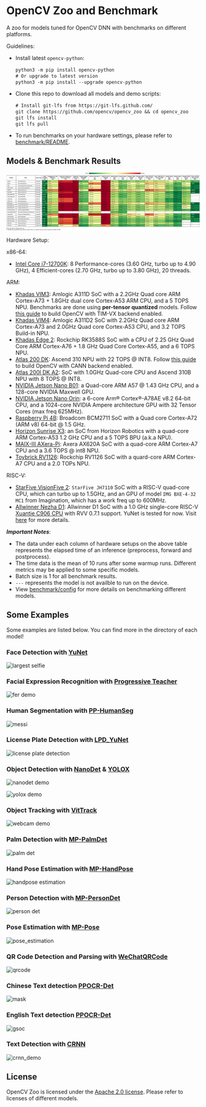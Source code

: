 # OpenCV Zoo and Benchmark

A zoo for models tuned for OpenCV DNN with benchmarks on different platforms.

Guidelines:

- Install latest `opencv-python`:
  ```shell
  python3 -m pip install opencv-python
  # Or upgrade to latest version
  python3 -m pip install --upgrade opencv-python
  ```
- Clone this repo to download all models and demo scripts:
  ```shell
  # Install git-lfs from https://git-lfs.github.com/
  git clone https://github.com/opencv/opencv_zoo && cd opencv_zoo
  git lfs install
  git lfs pull
  ```
- To run benchmarks on your hardware settings, please refer to [benchmark/README](./benchmark/README.md).

## Models & Benchmark Results

![](benchmark/color_table.svg?raw=true)

Hardware Setup:

x86-64:
- [Intel Core i7-12700K](https://www.intel.com/content/www/us/en/products/sku/134594/intel-core-i712700k-processor-25m-cache-up-to-5-00-ghz/specifications.html): 8 Performance-cores (3.60 GHz, turbo up to 4.90 GHz), 4 Efficient-cores (2.70 GHz, turbo up to 3.80 GHz), 20 threads.

ARM:
- [Khadas VIM3](https://www.khadas.com/vim3): Amlogic A311D SoC with a 2.2GHz Quad core ARM Cortex-A73 + 1.8GHz dual core Cortex-A53 ARM CPU, and a 5 TOPS NPU. Benchmarks are done using **per-tensor quantized** models. Follow [this guide](https://github.com/opencv/opencv/wiki/TIM-VX-Backend-For-Running-OpenCV-On-NPU) to build OpenCV with TIM-VX backend enabled.
- [Khadas VIM4](https://www.khadas.com/vim4): Amlogic A311D2 SoC with 2.2GHz Quad core ARM Cortex-A73 and 2.0GHz Quad core Cortex-A53 CPU, and 3.2 TOPS Build-in NPU.
- [Khadas Edge 2](https://www.khadas.com/edge2): Rockchip RK3588S SoC with a CPU of 2.25 GHz Quad Core ARM Cortex-A76 + 1.8 GHz Quad Core Cortex-A55, and a 6 TOPS NPU.
- [Atlas 200 DK](https://e.huawei.com/en/products/computing/ascend/atlas-200): Ascend 310 NPU with 22 TOPS @ INT8. Follow [this guide](https://github.com/opencv/opencv/wiki/Huawei-CANN-Backend) to build OpenCV with CANN backend enabled.
- [Atlas 200I DK A2](https://www.hiascend.com/hardware/developer-kit-a2): SoC with 1.0GHz Quad-core CPU and Ascend 310B NPU with 8 TOPS @ INT8.
- [NVIDIA Jetson Nano B01](https://developer.nvidia.com/embedded/jetson-nano-developer-kit): a Quad-core ARM A57 @ 1.43 GHz CPU, and a 128-core NVIDIA Maxwell GPU.
- [NVIDIA Jetson Nano Orin](https://www.nvidia.com/en-us/autonomous-machines/embedded-systems/jetson-orin/): a 6-core Arm® Cortex®-A78AE v8.2 64-bit CPU, and a 1024-core NVIDIA Ampere architecture GPU with 32 Tensor Cores (max freq 625MHz).
- [Raspberry Pi 4B](https://www.raspberrypi.com/products/raspberry-pi-4-model-b/specifications/): Broadcom BCM2711 SoC with a Quad core Cortex-A72 (ARM v8) 64-bit @ 1.5 GHz.
- [Horizon Sunrise X3](https://developer.horizon.ai/sunrise): an SoC from Horizon Robotics with a quad-core ARM Cortex-A53 1.2 GHz CPU and a 5 TOPS BPU (a.k.a NPU).
- [MAIX-III AXera-Pi](https://wiki.sipeed.com/hardware/en/maixIII/ax-pi/axpi.html#Hardware): Axera AX620A SoC with a quad-core ARM Cortex-A7 CPU and a 3.6 TOPS @ int8 NPU.
- [Toybrick RV1126](https://t.rock-chips.com/en/portal.php?mod=view&aid=26): Rockchip RV1126 SoC with a quard-core ARM Cortex-A7 CPU and a 2.0 TOPs NPU.

RISC-V:
- [StarFive VisionFive 2](https://doc-en.rvspace.org/VisionFive2/Product_Brief/VisionFive_2/specification_pb.html): `StarFive JH7110` SoC with a RISC-V quad-core CPU, which can turbo up to 1.5GHz, and an GPU of model `IMG BXE-4-32 MC1` from Imagination, which has a work freq up to 600MHz.
- [Allwinner Nezha D1](https://d1.docs.aw-ol.com/en): Allwinner D1 SoC with a 1.0 GHz single-core RISC-V [Xuantie C906 CPU](https://www.t-head.cn/product/C906?spm=a2ouz.12986968.0.0.7bfc1384auGNPZ) with RVV 0.7.1 support. YuNet is tested for now. Visit [here](https://github.com/fengyuentau/opencv_zoo_cpp) for more details.

***Important Notes***:

- The data under each column of hardware setups on the above table represents the elapsed time of an inference (preprocess, forward and postprocess).
- The time data is the mean of 10 runs after some warmup runs. Different metrics may be applied to some specific models.
- Batch size is 1 for all benchmark results.
- `---` represents the model is not availble to run on the device.
- View [benchmark/config](./benchmark/config) for more details on benchmarking different models.

## Some Examples

Some examples are listed below. You can find more in the directory of each model!

### Face Detection with [YuNet](./models/face_detection_yunet/)

![largest selfie](./models/face_detection_yunet/example_outputs/largest_selfie.jpg)

### Facial Expression Recognition with [Progressive Teacher](./models/facial_expression_recognition/)

![fer demo](./models/facial_expression_recognition/example_outputs/selfie.jpg)

### Human Segmentation with [PP-HumanSeg](./models/human_segmentation_pphumanseg/)

![messi](./models/human_segmentation_pphumanseg/example_outputs/messi.jpg)

### License Plate Detection with [LPD_YuNet](./models/license_plate_detection_yunet/)

![license plate detection](./models/license_plate_detection_yunet/example_outputs/lpd_yunet_demo.gif)

### Object Detection with [NanoDet](./models/object_detection_nanodet/) & [YOLOX](./models/object_detection_yolox/)

![nanodet demo](./models/object_detection_nanodet/example_outputs/1_res.jpg)

![yolox demo](./models/object_detection_yolox/example_outputs/3_res.jpg)

### Object Tracking with [VitTrack](./models/object_tracking_vittrack/)

![webcam demo](./models/object_tracking_vittrack/example_outputs/vittrack_demo.gif)

### Palm Detection with [MP-PalmDet](./models/palm_detection_mediapipe/)

![palm det](./models/palm_detection_mediapipe/example_outputs/mppalmdet_demo.gif)

### Hand Pose Estimation with [MP-HandPose](models/handpose_estimation_mediapipe/)

![handpose estimation](models/handpose_estimation_mediapipe/example_outputs/mphandpose_demo.webp)

### Person Detection with [MP-PersonDet](./models/person_detection_mediapipe)

![person det](./models/person_detection_mediapipe/example_outputs/mppersondet_demo.webp)

### Pose Estimation with [MP-Pose](models/pose_estimation_mediapipe)

![pose_estimation](models/pose_estimation_mediapipe/example_outputs/mpposeest_demo.webp)

### QR Code Detection and Parsing with [WeChatQRCode](./models/qrcode_wechatqrcode/)

![qrcode](./models/qrcode_wechatqrcode/example_outputs/wechat_qrcode_demo.gif)

### Chinese Text detection [PPOCR-Det](./models/text_detection_ppocr/)

![mask](./models/text_detection_ppocr/example_outputs/mask.jpg)

### English Text detection [PPOCR-Det](./models/text_detection_ppocr/)

![gsoc](./models/text_detection_ppocr/example_outputs/gsoc.jpg)

### Text Detection with [CRNN](./models/text_recognition_crnn/)

![crnn_demo](./models/text_recognition_crnn/example_outputs/CRNNCTC.gif)

## License

OpenCV Zoo is licensed under the [Apache 2.0 license](./LICENSE). Please refer to licenses of different models.
